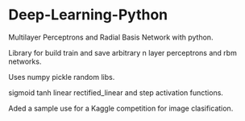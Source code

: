 # Deep-Learning-Python

Multilayer Perceptrons and Radial Basis Network with python.

Library for build train and save arbitrary n layer perceptrons and rbm networks.

Uses numpy pickle random libs.

sigmoid tanh linear rectified_linear and step activation functions.

Aded a sample use for a Kaggle competition for image clasification.
